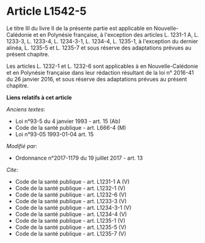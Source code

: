 # Article L1542-5

Le titre III du livre II de la présente partie est applicable en Nouvelle-Calédonie et en Polynésie française, à l'exception
des articles L. 1231-1 A, L. 1233-3, L. 1233-4, L. 1234-3-1, L. 1234-4, L. 1235-1, à l'exception du dernier alinéa, L. 1235-5
et L. 1235-7 et sous réserve des adaptations prévues au présent chapitre. 

Les articles L. 1232-1 et L. 1232-6 sont applicables à en Nouvelle-Calédonie et en Polynésie française dans leur rédaction
résultant de la loi n° 2016-41 du 26 janvier 2016, et sous réserve des adaptations prévues au présent chapitre.

**Liens relatifs à cet article**

_Anciens textes_:

  - Loi n°93-5 du 4 janvier 1993 - art. 15 (Ab)
  - Code de la santé publique - art. L666-4 (M)
  - Loi n°93-05 1993-01-04 art. 15

_Modifié par_:

  - Ordonnance n°2017-1179 du 19 juillet 2017 - art. 13

_Cite_:

  - Code de la santé publique - art. L1231-1 A (V)
  - Code de la santé publique - art. L1232-1 (V)
  - Code de la santé publique - art. L1232-6 (V)
  - Code de la santé publique - art. L1233-3 (V)
  - Code de la santé publique - art. L1234-3-1 (V)
  - Code de la santé publique - art. L1234-4 (V)
  - Code de la santé publique - art. L1235-1 (V)
  - Code de la santé publique - art. L1235-5 (V)
  - Code de la santé publique - art. L1235-7 (V)
